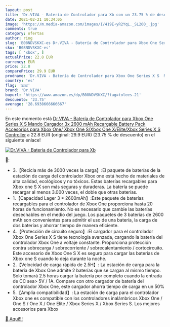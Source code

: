 ```yaml
---
layout: post
title: 'Dr.VIVA - Batería de Controlador para Xb con un 23.75 % de descuento'
date: 2021-02-21 10:34:05
image: 'https://m.media-amazon.com/images/I/419E+yR2YqL._SL200_.jpg'
comments: true
category: ofertas
author: ring
slug: 'B08NDVSKXC-es Dr.VIVA - Batería de Controlador para Xbox One Series X S...'
sku: 'B08NDVSKXC-es'
tags: [ 'xbox', ]
actualPrice: 22.8 EUR
currency: EUR
price: 22.8
comparePrice: 29.9 EUR
prodname: 'Dr.VIVA - Batería de Controlador para Xbox One Series X S  Mando Cargador 3x 2600 mAh Recargable Battery Pack Accesorios para Xbox One/ Xbox One S/Xbox One X/Elite/Xbox Series X S Controller'
country: 'es'
flag: '🇪🇸'
brand: 'Dr.VIVA'
buyurl: 'https://www.amazon.es/dp/B08NDVSKXC/?tag=tolees-21'
descuento: '23.75'
average: '28.6938666666667'
---
```


En este momento está [Dr.VIVA - Batería de Controlador para Xbox One Series X S  Mando Cargador 3x 2600 mAh Recargable Battery Pack Accesorios para Xbox One/ Xbox One S/Xbox One X/Elite/Xbox Series X S Controller](https://www.amazon.es/dp/B08NDVSKXC/?tag=tolees-21) a 22.8 EUR (original: 29.9 EUR) (23.75 %  de descuento) en el siguiente enlace!

[![Dr.VIVA - Batería de Controlador para Xb](https://m.media-amazon.com/images/I/419E+yR2YqL._SL200_.jpg)](https://www.amazon.es/dp/B08NDVSKXC/?tag=tolees-21)

🔎:

- 3.【Recicla más de 3000 veces la carga】:El paquete de baterías de la estación de carga del controlador Xbox one está hecho de materiales de alta calidad, ecológicos y no tóxicos. Estas baterías recargables para Xbox one S X son más seguras y duraderas. La batería se puede recargar al menos 3.000 veces, el doble que otras baterías.
- 1.【Capacidad Lager 3 * 2600mAh】:Este paquete de baterías recargables para el controlador de Xbox One proporciona hasta 20 horas de funcionamiento. No es necesario que cambie las baterías desechables en el medio del juego. Los paquetes de 3 baterías de 2600 mAh son convenientes para admitir el uso de una batería, la carga de dos baterías y ahorrar tiempo de manera eficiente.
- 4.【Protección de circuito seguro】:El cargador para el controlador Xbox One Series X S tiene tecnología avanzada, cargando la batería del controlador Xbox One a voltaje constante. Proporciona protección contra sobrecarga / sobrecorriente / sobrecalentamiento / cortocircuito. Este accesorio de Xbox One S X es seguro para cargar las baterías de Xbox one S cuando lo deja durante la noche.
- 2.【Velocidad de carga rápida de 2.5H】: La estación de carga para la batería de Xbox One admite 2 baterías que se cargan al mismo tiempo. Solo tomará 2.5 horas cargar la batería por completo cuando la entrada de CC sea> 5V / 1A. Compare con otro cargador de batería del controlador Xbox One, este cargador ahorra tiempo de carga en un 50%
- 5.【Amplia compatibilidad】: La estación de carga para el controlador Xbox one es compatible con los controladores inalámbricos Xbox One / One S / One X / One Elite / Xbox Series X / Xbox Series S. Los mejores accesorios para Xbox

[🛒 Aquí!!!](https://www.amazon.es/dp/B08NDVSKXC/?tag=tolees-21)
